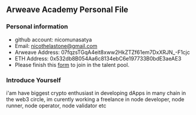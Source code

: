 ## Arweave Academy Personal File

### Personal information

- github account: nicomunasatya
- Email: nicothelastone@gmail.com
- Arweave Address: 07fqzsTGqA4eit8xww2HkZTZf61em7DxXRJN_-F1cjc
- ETH Address: 0x532db8B054Aa6c8134ebC6e197733B0bdE3aeAE3
- Please finish this [form](https://docs.google.com/forms/d/e/1FAIpQLSfWA5fIIcBgmRppm3jNz5vmf9Mai_QMVil-2pO4r7YKn_Zhtw/viewform?usp=sf_link) to join in the talent pool.

### Introduce Yourself
 i'am have biggest crypto enthusiast in developing dApps in many chain in the web3 circle, im curently working a freelance in node developer, node runner, node operator, node validator  etc
